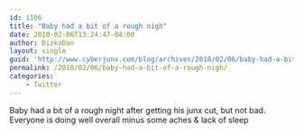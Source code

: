 ```yaml
---
id: 1106
title: "Baby had a bit of a rough nigh"
date: 2010-02-06T13:24:47-04:00
author: DizkoDan
layout: single
guid: 'http://www.cyberjunx.com/blog/archives/2010/02/06/baby-had-a-bit-of-a-rough-nigh/'
permalink: /2010/02/06/baby-had-a-bit-of-a-rough-nigh/
categories:
    - Twitter
---
```


Baby had a bit of a rough night after getting his junx cut, but not bad. Everyone is doing well overall minus some aches &amp; lack of sleep